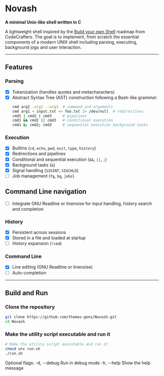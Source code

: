# Novash
**A minimal Unix-like shell written in C**

A lightweight shell inspired by the [Build your own Shell](https://app.codecrafters.io/courses/shell/overview) roadmap from CodeCrafters.
The goal is to implement, from scratch the essential components of a modern UNIX shell including parsing, executing, background jogs and user interaction.

---

## Features

### Parsing

- [x] Tokenization (handles quotes and metacharacters)
- [x] Abstract Syntax Tree (AST) construction following a Bash-like grammar:
  ```bash
  cmd arg1 -arg2 --arg3  # command and arguments
  cmd arg1 < input.txt >> foo.txt 2> /dev/null  # redirections
  cmd1 | cmd2 | cmd3     # pipelines
  cmd1 && cmd2 || cmd3   # conditional execution
  cmd1 &; cmd2; cmd3     # sequential execution background tasks
  ```

### Execution
- [X] Builtins (`cd`, `echo`, `pwd`, `exit`, `type`, `history`)
- [X] Redirections and pipelines
- [X] Conditional and sequential execution (`&&`, `||`, `;`)
- [X] Background tasks (`&`)
- [X] Signal handling (`SIGINT`, `SIGCHLD`)
- [ ] Job management (`fg`, `bg`, `jobs`)

## Command Line navigation

- [ ] Integrate GNU Readline or linenoise for input handling, history search and completion

### History

- [X] Persistent across sessions
- [X] Stored in a file and loaded at startup
- [ ] History expansion (`!cmd`)

### Command Line

- [X] Line editing (GNU Readline or linenoise)
- [ ] Auto-completion 

--- 

## Build and Run

### Clone the repository
```sh
git clone https://github.com/thomas-gons/Novash.git
cd Novash
```

### Make the utility script executable and run it
```sh
# Make the utility script executable and run it
chmod u+x run.sh
./run.sh
```
Optional flags:
   -d, --debug   Run in debug mode
   -h, --help    Show the help message
